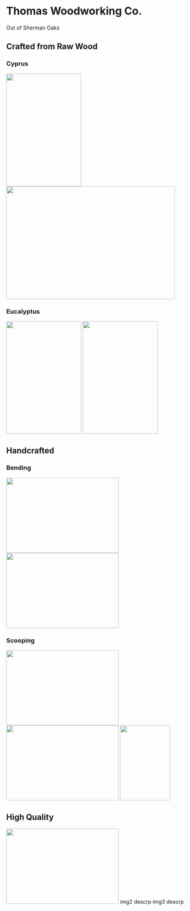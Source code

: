 # Thomas Woodworking Co.
 Out of Sherman Oaks

## Crafted from Raw Wood
### Cyprus

 <img src="https://github.com/tomtominator/tree-spoon.com/blob/master/Cyprus Tree.jpg" width="200" height="300"> <img src="https://github.com/tomtominator/tree-spoon.com/blob/master/Cyprus Wood.jpg" width="450" height="300"> 

### Eucalyptus
<img src="https://github.com/tomtominator/tree-spoon.com/blob/master/Eucalyptus Tree.jpg" width="200" height="300"> <img src="https://github.com/tomtominator/tree-spoon.com/blob/master/Eucalyptus Wood.jpg" width="200" height="300">


## Handcrafted 
### Bending
<img src="https://github.com/tomtominator/tree-spoon.com/blob/master/Bending Wood.jpg" width="300" height="200"> <img src="https://github.com/tomtominator/tree-spoon.com/blob/master/Bent Wood.jpg" width="300" height="200">

### Scooping
<img src="https://github.com/tomtominator/tree-spoon.com/blob/master/Spoon Blank 1.jpg" width="300" height="200"> <img src="https://github.com/tomtominator/tree-spoon.com/blob/master/Spoon Blank 2.jpg" width="300" height="200"> <img src="https://github.com/tomtominator/tree-spoon.com/blob/master/Spoon Blank 3.jpg" width="133" height="200">


## High Quality
<img src="https://github.com/tomtominator/tree-spoon.com/blob/master/Pepper Wood Spoon.jpg" width="300" height="200">
img2 
descrp
img3
descrp


